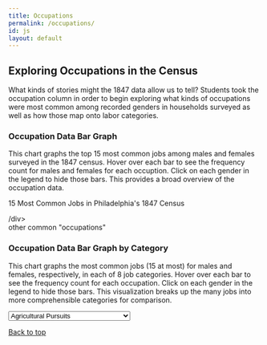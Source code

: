 ```yaml
---
title: Occupations
permalink: /occupations/
id: js
layout: default
---
```


<div class="row">
    <h2>Exploring Occupations in the Census</h2>
</div>

<div class="row" markdown="1">

What kinds of stories might the 1847 data allow us to tell? Students took the occupation column in order to begin exploring what kinds of occupations were most common among recorded genders in households surveyed as well as how those map onto labor categories.

</div> 

<div id="occupation">

<!--Add viz 1-->
<div class="row">
<h3>Occupation Data Bar Graph</h3>
</div>

<div class="row">
<p>This chart graphs the top 15 most common jobs among males and females
surveyed in the 1847 census. Hover over each bar to see the frequency
count for males and females for each occuption. Click on each gender
in the legend to hide those bars. This provides a broad
overview of the occupation data.
</p>
</div>

<div class="row">
<p class="graph-title">15 Most Common Jobs in Philadelphia's 1847 Census</p>
</div>
<div class="row" id="chart"><diagram aria-label=“Interactive bar graph">/div>
<div id="null-jobs"><span>other common "occupations"</span></div> <!--transparent rectangle-->

</div>

<!--Add Viz 2-->
<div id="occupation2">

<div class="row">
<h3>Occupation Data Bar Graph by Category</h3>
</div>

<div class="row">
<p>This chart graphs the most common jobs (15 at most) for males and females, respectively,
in each of 8 job categories. Hover over each bar to see the frequency
count for each occupation. Click on each gender
in the legend to hide those bars. This visualization breaks up the many jobs into more
comprehensible categories for comparison.
</p>
</div>

<div class="row">
<!--job category dropdown-->
<div class="input-group col-3" id="occ">
    <label>
<select class="custom-select form-control" id="inputGroupSelect04" aria-label="select occupation category">
<option value="ag" selected>Agricultural Pursuits</option>
<option value="dp">Domestic & Personal Service</option>
<option value="la">Laborer</option>
<option value="ma">Manufacturing & Mechanical Pursuits</option>
<option value="ps">Professional Service</option>
<option value="tr">Trade & Transportation</option>
<option value="mto">More than One</option>
<option value="niw">Not in Work</option>
</select>
   </label>
</div>
</div>

<div class="row" id="chart3"></div>

</div>

<!--link to top of page-->
<a class="btn btn-danger btn-sm top" href="#" role="button">Back to top</a>
